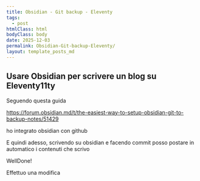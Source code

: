 ```yaml
---
title: Obsidian - Git backup - Eleventy
tags:
  - post
htmlClass: html
bodyClass: body
date: 2025-12-03
permalink: Obsidian-Git-backup-Eleventy/
layout: template_posts_md
---
```


## Usare Obsidian per scrivere un blog su Eleventy11ty

Seguendo questa guida 

https://forum.obsidian.md/t/the-easiest-way-to-setup-obsidian-git-to-backup-notes/51429

ho integrato obsidian con github

E quindi adesso, scrivendo su obsidian e facendo commit posso postare in automatico i contenuti che scrivo

WellDone!


Effettuo una modifica


